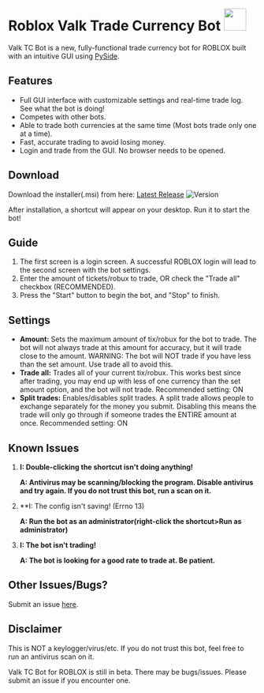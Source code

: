 # Roblox Valk Trade Currency Bot  <image height=45 width=45 src=./images/bot_icon.png>
Valk TC Bot is a new, fully-functional trade currency bot for ROBLOX built with an intuitive GUI using [PySide](https://pyside.github.io/docs/pyside/index.html).

## Features
 - Full GUI interface with customizable settings and real-time trade log. See what the bot is doing!
 - Competes with other bots.
 - Able to trade both currencies at the same time (Most bots trade only one at a time).
 - Fast, accurate trading to avoid losing money.
 - Login and trade from the GUI. No browser needs to be opened.
 
## Download
Download the installer(.msi) from here: [Latest Release][current_download]  ![Version][release-img]

After installation, a shortcut will appear on your desktop. Run it to start the bot!

## Guide
1. The first screen is a login screen. A successful ROBLOX login will lead to the second screen with the bot settings.
2. Enter the amount of tickets/robux to trade, OR check the "Trade all" checkbox (RECOMMENDED).
3. Press the "Start" button to begin the bot, and "Stop" to finish.

## Settings
 - **Amount:** Sets the maximum amount of tix/robux for the bot to trade. The bot will not always trade at this amount for accuracy, but it will trade close to the amount. WARNING: The bot will NOT trade if you have less than the set amount. Use trade all to avoid this.
 - **Trade all:** Trades all of your current tix/robux. This works best since after trading, you may end up with less of one currency than the set amount option, and the bot will not trade. Recommended setting: ON
 - **Split trades:** Enables/disables split trades. A split trade allows people to exchange separately for the money you submit. Disabling this means the trade will only go through if someone trades the ENTIRE amount at once. Recommended setting: ON

## Known Issues
1. **I: Double-clicking the shortcut isn't doing anything!**

    **A: Antivirus may be scanning/blocking the program. Disable antivirus and try again. If you do not trust this bot, run a scan on it.**


2. **I: The config isn't saving! (Errno 13)
	
	**A: Run the bot as an administrator(right-click the shortcut>Run as administrator)**
	
	
3. **I: The bot isn't trading!**

	**A: The bot is looking for a good rate to trade at. Be patient.**
	
	
## Other Issues/Bugs?
Submit an issue [here](https://github.com/cqian19/Roblox-Valk-TC-Bot/issues).

## Disclaimer
This is NOT a keylogger/virus/etc. If you do not trust this bot, feel free to run an antivirus scan on it.

Valk TC Bot for ROBLOX is still in beta. There may be bugs/issues. Please submit an issue if you encounter one.

[release-img]:https://img.shields.io/github/release/cqian19/Roblox-Valk-TC-Bot.svg
[current_download]:https://github.com/cqian19/Roblox-Valk-TC-Bot/releases/latest
